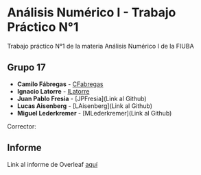 # Análisis Numérico I - Trabajo Práctico N°1

Trabajo práctico N°1 de la materia Análisis Numérico I de la FIUBA

## Grupo 17

* **Camilo Fábregas** - [CFabregas](https://github.com/MiloGNR)
* **Ignacio Latorre** - [ILatorre](https://github.com/ilatorre7)
* **Juan Pablo Fresia** - [JPFresia](Link al Github)
* **Lucas Aisenberg** - [LAisenberg](Link al Github)
* **Miguel Lederkremer** - [MLederkremer](Link al Github)

Corrector: **<Corrector>**
  
## Informe
Link al informe de Overleaf [aquí](https://es.overleaf.com/project/608b11cce9ea83467b762321)
